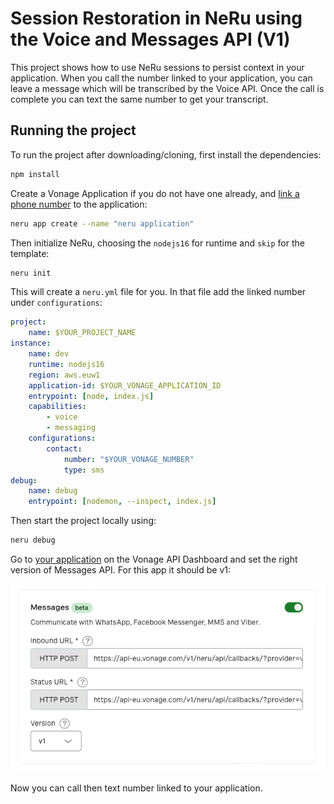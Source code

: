 # Session Restoration in NeRu using the Voice and Messages API (V1)

This project shows how to use NeRu sessions to persist context in your application. When you call the number linked to your application, you can leave a message which will be transcribed by the Voice API. Once the call is complete you can text the same number to get your transcript.

## Running the project

To run the project after downloading/cloning, first install the dependencies:

```sh
npm install
```

Create a Vonage Application if you do not have one already, and [link a phone number](https://dashboard.nexmo.com) to the application:

```sh
neru app create --name "neru application"  
```

Then initialize NeRu, choosing the `nodejs16` for runtime and `skip` for the template:

```sh
neru init
```

This will create a `neru.yml` file for you. In that file add the linked number under `configurations`:

```yml
project:
    name: $YOUR_PROJECT_NAME
instance:
    name: dev
    runtime: nodejs16
    region: aws.euw1
    application-id: $YOUR_VONAGE_APPLICATION_ID
    entrypoint: [node, index.js]
    capabilities:
        - voice
        - messaging
    configurations:
        contact:
            number: "$YOUR_VONAGE_NUMBER"
            type: sms
debug:
    name: debug
    entrypoint: [nodemon, --inspect, index.js]
```

Then start the project locally using:

```sh
neru debug
```

Go to [your application](https://dashboard.nexmo.com/applications) on the Vonage API Dashboard and set the right version of Messages API. For this app it should be v1:

![dashboard messages setting](dashboard.png)

Now you can call then text number linked to your application.
